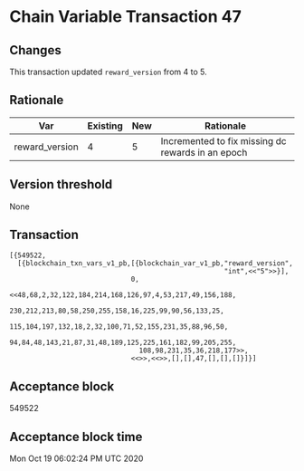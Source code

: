 # Chain Variable Transaction 47

## Changes

This transaction updated `reward_version` from 4 to 5.


## Rationale

| Var                       	| Existing  	| New 	| Rationale                                                                  	|
|---------------------------	|-----------	|-----	|----------------------------------------------------------------------------	|
| reward_version               	| 4         	| 5  	| Incremented to fix missing dc rewards in an epoch                             |


## Version threshold

None

## Transaction

```
[{549522,
  [{blockchain_txn_vars_v1_pb,[{blockchain_var_v1_pb,"reward_version",
                                                     "int",<<"5">>}],
                              0,
                              <<48,68,2,32,122,184,214,168,126,97,4,53,217,49,156,188,
                                230,212,213,80,58,250,255,158,16,225,99,90,56,133,25,
                                115,104,197,132,18,2,32,100,71,52,155,231,35,88,96,50,
                                94,84,48,143,21,87,31,48,189,125,225,161,182,99,205,255,
                                108,98,231,35,36,218,177>>,
                              <<>>,<<>>,[],[],47,[],[],[]}]}]
```

## Acceptance block

549522

## Acceptance block time

Mon Oct 19 06:02:24 PM UTC 2020
